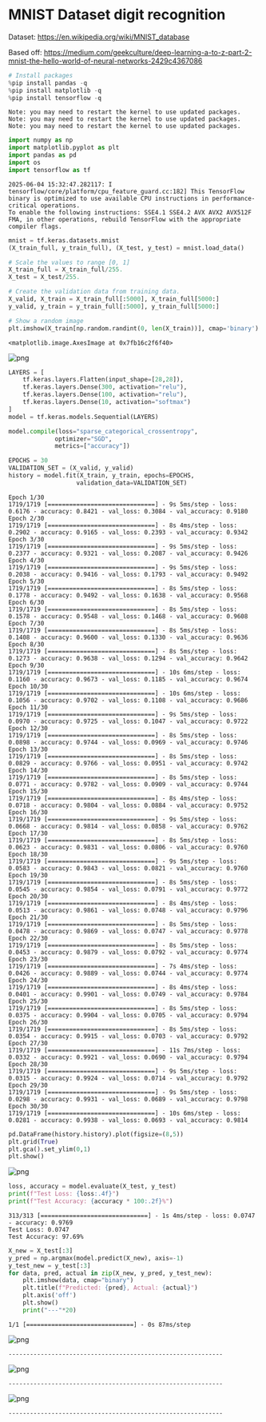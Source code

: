 # MNIST Dataset digit recognition

Dataset: https://en.wikipedia.org/wiki/MNIST_database

Based off: https://medium.com/geekculture/deep-learning-a-to-z-part-2-mnist-the-hello-world-of-neural-networks-2429c4367086


```python
# Install packages
%pip install pandas -q
%pip install matplotlib -q
%pip install tensorflow -q
```

    Note: you may need to restart the kernel to use updated packages.
    Note: you may need to restart the kernel to use updated packages.
    Note: you may need to restart the kernel to use updated packages.



```python
import numpy as np
import matplotlib.pyplot as plt
import pandas as pd
import os
import tensorflow as tf
```

    2025-06-04 15:32:47.282117: I tensorflow/core/platform/cpu_feature_guard.cc:182] This TensorFlow binary is optimized to use available CPU instructions in performance-critical operations.
    To enable the following instructions: SSE4.1 SSE4.2 AVX AVX2 AVX512F FMA, in other operations, rebuild TensorFlow with the appropriate compiler flags.



```python
mnist = tf.keras.datasets.mnist
(X_train_full, y_train_full), (X_test, y_test) = mnist.load_data()

# Scale the values to range [0, 1]
X_train_full = X_train_full/255.
X_test = X_test/255.

# Create the validation data from training data.
X_valid, X_train = X_train_full[:5000], X_train_full[5000:]
y_valid, y_train = y_train_full[:5000], y_train_full[5000:]
```


```python
# Show a random image
plt.imshow(X_train[np.random.randint(0, len(X_train))], cmap='binary')
```




    <matplotlib.image.AxesImage at 0x7fb16c2f6f40>




    
![png](output_4_1.png)
    



```python
LAYERS = [
    tf.keras.layers.Flatten(input_shape=[28,28]),
    tf.keras.layers.Dense(300, activation="relu"),
    tf.keras.layers.Dense(100, activation="relu"),
    tf.keras.layers.Dense(10, activation="softmax")
]
model = tf.keras.models.Sequential(LAYERS)
```


```python
model.compile(loss="sparse_categorical_crossentropy",
             optimizer="SGD",
             metrics=["accuracy"])
```


```python
EPOCHS = 30
VALIDATION_SET = (X_valid, y_valid)
history = model.fit(X_train, y_train, epochs=EPOCHS,
                   validation_data=VALIDATION_SET)
```

    Epoch 1/30
    1719/1719 [==============================] - 9s 5ms/step - loss: 0.6176 - accuracy: 0.8421 - val_loss: 0.3084 - val_accuracy: 0.9180
    Epoch 2/30
    1719/1719 [==============================] - 8s 4ms/step - loss: 0.2902 - accuracy: 0.9165 - val_loss: 0.2393 - val_accuracy: 0.9342
    Epoch 3/30
    1719/1719 [==============================] - 9s 5ms/step - loss: 0.2377 - accuracy: 0.9321 - val_loss: 0.2087 - val_accuracy: 0.9426
    Epoch 4/30
    1719/1719 [==============================] - 9s 5ms/step - loss: 0.2038 - accuracy: 0.9416 - val_loss: 0.1793 - val_accuracy: 0.9492
    Epoch 5/30
    1719/1719 [==============================] - 8s 5ms/step - loss: 0.1778 - accuracy: 0.9492 - val_loss: 0.1638 - val_accuracy: 0.9568
    Epoch 6/30
    1719/1719 [==============================] - 8s 5ms/step - loss: 0.1578 - accuracy: 0.9548 - val_loss: 0.1468 - val_accuracy: 0.9608
    Epoch 7/30
    1719/1719 [==============================] - 8s 5ms/step - loss: 0.1408 - accuracy: 0.9600 - val_loss: 0.1330 - val_accuracy: 0.9636
    Epoch 8/30
    1719/1719 [==============================] - 8s 5ms/step - loss: 0.1273 - accuracy: 0.9638 - val_loss: 0.1294 - val_accuracy: 0.9642
    Epoch 9/30
    1719/1719 [==============================] - 10s 6ms/step - loss: 0.1160 - accuracy: 0.9673 - val_loss: 0.1185 - val_accuracy: 0.9674
    Epoch 10/30
    1719/1719 [==============================] - 10s 6ms/step - loss: 0.1056 - accuracy: 0.9702 - val_loss: 0.1108 - val_accuracy: 0.9686
    Epoch 11/30
    1719/1719 [==============================] - 9s 5ms/step - loss: 0.0970 - accuracy: 0.9725 - val_loss: 0.1047 - val_accuracy: 0.9722
    Epoch 12/30
    1719/1719 [==============================] - 8s 5ms/step - loss: 0.0898 - accuracy: 0.9744 - val_loss: 0.0969 - val_accuracy: 0.9746
    Epoch 13/30
    1719/1719 [==============================] - 8s 5ms/step - loss: 0.0829 - accuracy: 0.9766 - val_loss: 0.0951 - val_accuracy: 0.9742
    Epoch 14/30
    1719/1719 [==============================] - 8s 5ms/step - loss: 0.0771 - accuracy: 0.9782 - val_loss: 0.0909 - val_accuracy: 0.9744
    Epoch 15/30
    1719/1719 [==============================] - 8s 4ms/step - loss: 0.0718 - accuracy: 0.9804 - val_loss: 0.0884 - val_accuracy: 0.9752
    Epoch 16/30
    1719/1719 [==============================] - 9s 5ms/step - loss: 0.0668 - accuracy: 0.9814 - val_loss: 0.0858 - val_accuracy: 0.9762
    Epoch 17/30
    1719/1719 [==============================] - 8s 5ms/step - loss: 0.0623 - accuracy: 0.9831 - val_loss: 0.0806 - val_accuracy: 0.9760
    Epoch 18/30
    1719/1719 [==============================] - 9s 5ms/step - loss: 0.0583 - accuracy: 0.9843 - val_loss: 0.0821 - val_accuracy: 0.9760
    Epoch 19/30
    1719/1719 [==============================] - 8s 5ms/step - loss: 0.0545 - accuracy: 0.9854 - val_loss: 0.0791 - val_accuracy: 0.9772
    Epoch 20/30
    1719/1719 [==============================] - 8s 4ms/step - loss: 0.0513 - accuracy: 0.9861 - val_loss: 0.0748 - val_accuracy: 0.9796
    Epoch 21/30
    1719/1719 [==============================] - 8s 5ms/step - loss: 0.0478 - accuracy: 0.9869 - val_loss: 0.0747 - val_accuracy: 0.9778
    Epoch 22/30
    1719/1719 [==============================] - 8s 5ms/step - loss: 0.0453 - accuracy: 0.9879 - val_loss: 0.0792 - val_accuracy: 0.9774
    Epoch 23/30
    1719/1719 [==============================] - 7s 4ms/step - loss: 0.0426 - accuracy: 0.9889 - val_loss: 0.0744 - val_accuracy: 0.9774
    Epoch 24/30
    1719/1719 [==============================] - 8s 4ms/step - loss: 0.0401 - accuracy: 0.9901 - val_loss: 0.0749 - val_accuracy: 0.9784
    Epoch 25/30
    1719/1719 [==============================] - 8s 5ms/step - loss: 0.0375 - accuracy: 0.9904 - val_loss: 0.0705 - val_accuracy: 0.9794
    Epoch 26/30
    1719/1719 [==============================] - 8s 5ms/step - loss: 0.0354 - accuracy: 0.9915 - val_loss: 0.0703 - val_accuracy: 0.9792
    Epoch 27/30
    1719/1719 [==============================] - 11s 7ms/step - loss: 0.0332 - accuracy: 0.9921 - val_loss: 0.0690 - val_accuracy: 0.9794
    Epoch 28/30
    1719/1719 [==============================] - 9s 5ms/step - loss: 0.0315 - accuracy: 0.9924 - val_loss: 0.0714 - val_accuracy: 0.9792
    Epoch 29/30
    1719/1719 [==============================] - 9s 5ms/step - loss: 0.0298 - accuracy: 0.9931 - val_loss: 0.0689 - val_accuracy: 0.9798
    Epoch 30/30
    1719/1719 [==============================] - 10s 6ms/step - loss: 0.0281 - accuracy: 0.9938 - val_loss: 0.0693 - val_accuracy: 0.9814



```python
pd.DataFrame(history.history).plot(figsize=(8,5))
plt.grid(True)
plt.gca().set_ylim(0,1)
plt.show()
```


    
![png](output_8_0.png)
    



```python
loss, accuracy = model.evaluate(X_test, y_test)
print(f"Test Loss: {loss:.4f}")
print(f"Test Accuracy: {accuracy * 100:.2f}%")
```

    313/313 [==============================] - 1s 4ms/step - loss: 0.0747 - accuracy: 0.9769
    Test Loss: 0.0747
    Test Accuracy: 97.69%



```python
X_new = X_test[:3]
y_pred = np.argmax(model.predict(X_new), axis=-1)
y_test_new = y_test[:3]
for data, pred, actual in zip(X_new, y_pred, y_test_new):
    plt.imshow(data, cmap="binary")
    plt.title(f"Predicted: {pred}, Actual: {actual}")
    plt.axis('off')
    plt.show()
    print("---"*20)
```

    1/1 [==============================] - 0s 87ms/step



    
![png](output_10_1.png)
    


    ------------------------------------------------------------



    
![png](output_10_3.png)
    


    ------------------------------------------------------------



    
![png](output_10_5.png)
    


    ------------------------------------------------------------



```python

```
